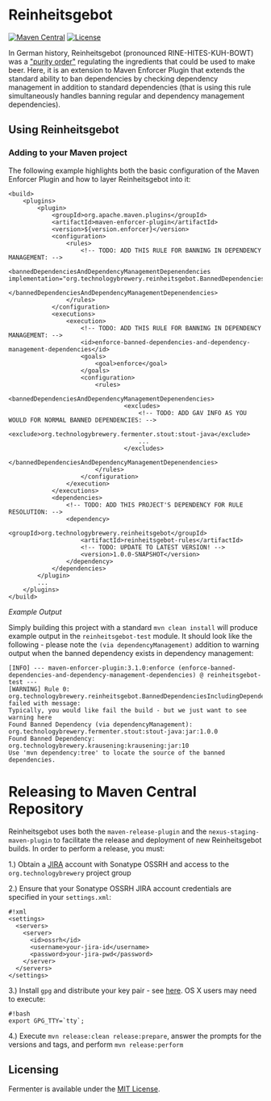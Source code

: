 # Reinheitsgebot #
[![Maven Central](https://img.shields.io/maven-central/v/org.technologybrewery.reinheitsgebot/reinheitsgebot.svg)](https://search.maven.org/#search%7Cgav%7C1%7Cg%3A%22org.technologybrewery.reinheitsgebot%22%20AND%20a%3A%22reinheitsgdsebot%22)
[![License](https://img.shields.io/github/license/mashape/apistatus.svg)](https://opensource.org/licenses/mit)

In German history, Reinheitsgebot (pronounced RINE-HITES-KUH-BOWT) was a ["purity order"](https://en.wikipedia.org/wiki/Reinheitsgebot) regulating the ingredients that
could be used to make beer. Here, it is an extension to Maven Enforcer Plugin that
extends the standard ability to ban dependencies by checking dependency management in
addition to standard dependencies (that is using this rule simultaneously handles
banning regular and dependency management dependencies).

## Using Reinheitsgebot ##

### Adding to your Maven project ###
The following example highlights both the basic configuration of the Maven
Enforcer Plugin and how to layer Reinheitsgebot into it:
```
<build>
    <plugins>
        <plugin>
            <groupId>org.apache.maven.plugins</groupId>
            <artifactId>maven-enforcer-plugin</artifactId>
            <version>${version.enforcer}</version>
            <configuration>
                <rules>
                    <!-- TODO: ADD THIS RULE FOR BANNING IN DEPENDENCY MANAGEMENT: -->
                    <bannedDependenciesAndDependencyManagementDepenendencies implementation="org.technologybrewery.reinheitsgebot.BannedDependenciesIncludingDependencyManagementRule">
                    </bannedDependenciesAndDependencyManagementDepenendencies>
                </rules>
            </configuration>
            <executions>
                <execution>
                    <!-- TODO: ADD THIS RULE FOR BANNING IN DEPENDENCY MANAGEMENT: -->
                    <id>enforce-banned-dependencies-and-dependency-management-dependencies</id>
                    <goals>
                        <goal>enforce</goal>
                    </goals>
                    <configuration>
                        <rules>
                            <bannedDependenciesAndDependencyManagementDepenendencies>
                                <excludes>
                                    <!-- TODO: ADD GAV INFO AS YOU WOULD FOR NORMAL BANNED DEPENDENCIES: -->
                                    <exclude>org.technologybrewery.fermenter.stout:stout-java</exclude>
                                    ...
                                </excludes>
                            </bannedDependenciesAndDependencyManagementDepenendencies>
                        </rules>
                    </configuration>
                </execution>
            </executions>
            <dependencies>
                <!-- TODO: ADD THIS PROJECT'S DEPENDENCY FOR RULE RESOLUTION: -->
                <dependency>
                    <groupId>org.technologybrewery.reinheitsgebot</groupId>
                    <artifactId>reinheitsgebot-rules</artifactId>
                    <!-- TODO: UPDATE TO LATEST VERSION! -->
                    <version>1.0.0-SNAPSHOT</version>
                </dependency>
            </dependencies>
        </plugin>
        ...
    </plugins>
</build>            
```

*Example Output*

Simply building this project with a standard `mvn clean install` will
produce example output in the `reinheitsgebot-test` module.  It should look
like the following - please note the `(via dependencyManagement)` addition to
warning output when the banned dependency exists in dependency management:
```
[INFO] --- maven-enforcer-plugin:3.1.0:enforce (enforce-banned-dependencies-and-dependency-management-dependencies) @ reinheitsgebot-test ---
[WARNING] Rule 0: org.technologybrewery.reinheitsgebot.BannedDependenciesIncludingDependencyManagementRule failed with message:
Typically, you would like fail the build - but we just want to see warning here
Found Banned Dependency (via dependencyManagement): org.technologybrewery.fermenter.stout:stout-java:jar:1.0.0
Found Banned Dependency: org.technologybrewery.krausening:krausening:jar:10
Use 'mvn dependency:tree' to locate the source of the banned dependencies.
```

# Releasing to Maven Central Repository

Reinheitsgebot uses both the `maven-release-plugin` and the `nexus-staging-maven-plugin` to facilitate the release and deployment of new Reinheitsgebot builds. In order to perform a release, you must:

1.) Obtain a [JIRA](https://issues.sonatype.org/secure/Dashboard.jspa) account with Sonatype OSSRH and access to the `org.technologybrewery` project group

2.) Ensure that your Sonatype OSSRH JIRA account credentials are specified in your `settings.xml`:

```
#!xml
<settings>
  <servers>
    <server>
      <id>ossrh</id>
      <username>your-jira-id</username>
      <password>your-jira-pwd</password>
    </server>
  </servers>
</settings>
```

3.) Install `gpg` and distribute your key pair - see [here](http://central.sonatype.org/pages/working-with-pgp-signatures.html).  OS X users may need to execute:

```
#!bash
export GPG_TTY=`tty`;
```

4.) Execute `mvn release:clean release:prepare`, answer the prompts for the versions and tags, and perform `mvn release:perform`

## Licensing
Fermenter is available under the [MIT License](http://opensource.org/licenses/mit-license.php).